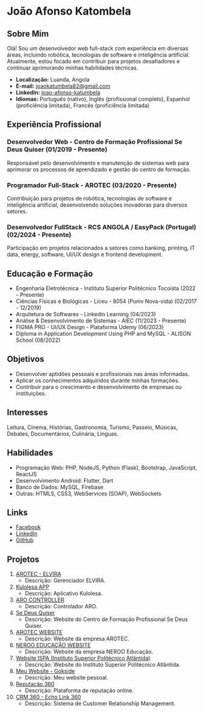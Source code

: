 # João Afonso Katombela

## Sobre Mim
Olá! Sou um desenvolvedor web full-stack com experiência em diversas áreas, incluindo robótica, tecnologias de software e inteligência artificial. Atualmente, estou focado em contribuir para projetos desafiadores e continuar aprimorando minhas habilidades técnicas.

- **Localização:** Luanda, Angola
- **E-mail:** joaokatumbela82@gmail.com
- **LinkedIn:** [joao-afonso-katumbela](https://linkedin.com/in/joao-afonso-katumbela)
- **Idiomas:** Português (nativo), Inglês (profissional completo), Espanhol (proficiência limitada), Francês (proficiência limitada)

## Experiência Profissional
### Desenvolvedor Web - Centro de Formação Profissional Se Deus Quiser (01/2019 - Presente)
Responsável pelo desenvolvimento e manutenção de sistemas web para aprimorar os processos de aprendizado e gestão do centro de formação.

### Programador Full-Stack - AROTEC (03/2020 - Presente)
Contribuição para projetos de robótica, tecnologias de software e inteligência artificial, desenvolvendo soluções inovadoras para diversos setores.

### Desenvolvedor FullStack - RCS ANGOLA / EasyPack (Portugal) (02/2024 - Presente)
Participação em projetos relacionados a setores como banking, printing, IT data, energy, software, UI/UX design e frontend development.

## Educação e Formação
- Engenharia Eletrotécnica - Instituto Superior Politécnico Tocoísta (2022 - Presente)
- Ciências Físicas e Biológicas - Liceu - 8054 (Puniv Nova-vida) (02/2017 - 12/2019)
- Arquitetura de Softwares - Linkedin Learning (04/2023)
- Análise & Desenvolvimento de Sistemas - AIEC (11/2023 - Presente)
- FIGMA PRO - UI/UX Design - Plataforma Udemy (06/2023)
- Diploma in Application Development Using PHP and MySQL - ALISON School (08/2022)

## Objetivos
- Desenvolver aptidões pessoais e profissionais nas áreas informadas.
- Aplicar os conhecimentos adquiridos durante minhas formações.
- Contribuir para o crescimento e desenvolvimento de empresas ou instituições.

## Interesses
Leitura, Cinema, Histórias, Gastronomia, Turismo, Passeio, Músicas, Debates, Documentários, Culinária, Línguas.

## Habilidades
- Programação Web: PHP, NodeJS, Python (Flask), Bootstrap, JavaScript, ReactJS
- Desenvolvimento Android: Flutter, Dart
- Banco de Dados: MySQL, Firebase
- Outras: HTML5, CSS3, WebServices (SOAP), WebSockets

## Links
- [Facebook](https://www.facebook.com/jkatombela)
- [LinkedIn](https://linkedin.com/in/joao-afonso-katumbela)
- [GitHub](https://github.com/katumbela)

## Projetos
1. [AROTEC - ELVIRA](https://elvira-manager-delta.vercel.app/)
   - Descrição: Gerenciador ELVIRA.
2. [Kulolesa APP](https://play.google.com/store/apps/details?id=com.arotec.katumbela.kulolesa)
   - Descrição: Aplicativo Kulolesa.
3. [ARO CONTROLLER](https://play.google.com/store/apps/details?id=com.katumbela.arotec.arobot.arobot_controller)
   - Descrição: Controlador ARO.
4. [Se Deus Quiser](https://sedeusquiser.org)
   - Descrição: Website do Centro de Formação Profissional Se Deus Quiser.
5. [AROTEC WEBSITE](https://arotec.ao/pt)
   - Descrição: Website da empresa AROTEC.
6. [NEROO EDUCAÇÃO WEBSITE](https://neroo-omega.vercel.app)
   - Descrição: Website da empresa NEROO Educação.
7. [Website ISPA (Instituto Superior Politécnico Atlântida)](https://ispatlantida.co.ao)
   - Descrição: Website do Instituto Superior Politécnico Atlântida.
8. [Meu Website - Gokside](https://gokside.site)
   - Descrição: Meu website pessoal.
9. [Reputação 360](https://reputacao360.online)
   - Descrição: Plataforma de reputação online.
10. [CRM 360 - Echo Link 360](https://crm-360.vercel.app)
    - Descrição: Sistema de Customer Relationship Management.
